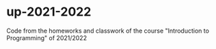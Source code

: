# up-2021-2022
Code from the homeworks and classwork
of the course "Introduction to Programming"
of 2021/2022
